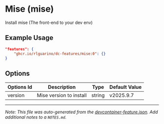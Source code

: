 
# Mise (mise)

Install mise (The front-end to your dev env)

## Example Usage

```json
"features": {
    "ghcr.io/rlguarino/dc-features/mise:0": {}
}
```

## Options

| Options Id | Description | Type | Default Value |
|-----|-----|-----|-----|
| version | Mise version to install | string | v2025.9.7 |



---

_Note: This file was auto-generated from the [devcontainer-feature.json](https://github.com/rlguarino/dc-features/blob/main/src/mise/devcontainer-feature.json).  Add additional notes to a `NOTES.md`._
